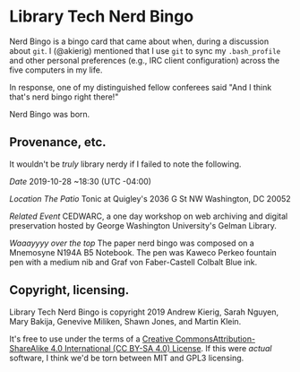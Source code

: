 # Library Tech Nerd Bingo

Nerd Bingo is a bingo card that came about when, during a discussion about `git`. I (@akierig) mentioned that I use `git` to sync my `.bash_profile` and other personal preferences (e.g., IRC client configuration) across the five computers in my life. 

In response, one of my distinguished fellow conferees said "And I think that's nerd bingo right there!"

Nerd Bingo was born.

## Provenance, etc.
It wouldn't be _truly_ library nerdy if I failed to note the following.

*Date*
2019-10-28 ~18:30 (UTC -04:00)

*Location*
_The Patio_
Tonic at Quigley's 
2036 G St NW
Washington, DC 20052

*Related Event*
CEDWARC, a one day workshop on web archiving and digital preservation hosted by George Washington University's Gelman Library. 

*Waaayyyy over the top*
The paper nerd bingo was composed on a Mnemosyne N194A B5 Notebook. The pen was Kaweco Perkeo fountain pen with a medium nib and Graf von Faber-Castell Colbalt Blue ink.
## Copyright, licensing.
Library Tech Nerd Bingo is copyright 2019 Andrew Kierig, Sarah Nguyen, Mary Bakija, Genevive Miliken, Shawn Jones, and Martin Klein.

It's free to use under the terms of a [Creative CommonsAttribution-ShareAlike 4.0 International (CC BY-SA 4.0) License](https://creativecommons.org/licenses/by-sa/4.0/). If this were _actual_ software, I think we'd be torn between MIT and GPL3 licensing.



